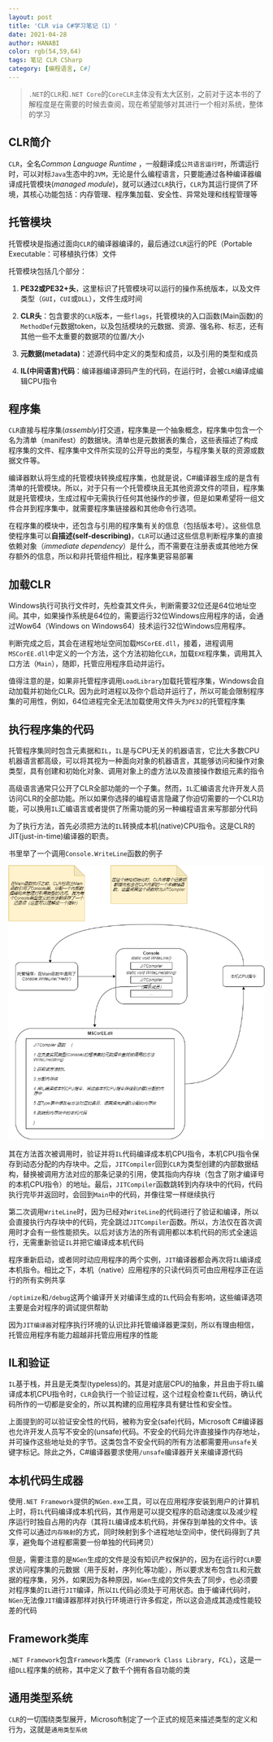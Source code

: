 ```yaml
---
layout: post
title: 'CLR via C#学习笔记（1）'
date: 2021-04-28
author: HANABI
color: rgb(54,59,64)
tags: 笔记 CLR CSharp
category: [编程语言, C#]
---
```


> `.NET`的`CLR`和`.NET Core`的`CoreCLR`主体没有太大区别，之前对于这本书的了解程度是在需要的时候去查阅，现在希望能够对其进行一个相对系统，整体的学习



## CLR简介

`CLR`，全名*Common Language Runtime*  ，一般翻译成`公共语言运行时`，所谓运行时，可以对标`Java`生态中的`JVM`，无论是什么编程语言，只要能通过各种编译器编译成托管模块(*managed module*)，就可以通过`CLR`执行，`CLR`为其运行提供了环境，其核心功能包括：内存管理、程序集加载、安全性、异常处理和线程管理等

## 托管模块

托管模块是指通过面向`CLR`的编译器编译的，最后通过`CLR`运行的PE（Portable Executable：可移植执行体）文件

托管模块包括几个部分：

1. **PE32或PE32+头**，这里标识了托管模块可以运行的操作系统版本，以及文件类型（`GUI`，`CUI`或`DLL`），文件生成时间

2. **CLR头**：包含要求的`CLR`版本，一些`flags`，托管模块的入口函数(Main函数)的`MethodDef`元数据token，以及包括模块的元数据、资源、强名称、标志，还有其他一些不太重要的数据项的位置/大小

3. **元数据(metadata)**：述源代码中定义的类型和成员，以及引用的类型和成员

4. **IL(中间语言)代码**：编译器编译源码产生的代码，在运行时，会被`CLR`编译成编辑CPU指令

## 程序集

`CLR`直接与程序集(*assembly*)打交道，程序集是一个抽象概念，程序集中包含一个名为清单（manifest）的数据块。清单也是元数据表的集合，这些表描述了构成程序集的文件、程序集中文件所实现的公开导出的类型，与程序集关联的资源或数据文件等。

编译器默认将生成的托管模块转换成程序集，也就是说，C#编译器生成的是含有清单的托管模块。所以，对于只有一个托管模块且无其他资源文件的项目，程序集就是托管模块，生成过程中无需执行任何其他操作的步骤，但是如果希望将一组文件合并到程序集中，就需要程序集链接器和其他命令行选项。

在程序集的模块中，还包含与引用的程序集有关的信息（包括版本号）。这些信息使程序集可以**自描述(self-describing)**，`CLR`可以通过这些信息判断程序集的直接依赖对象（*immediate dependency*）是什么，而不需要在注册表或其他地方保存额外的信息，所以和非托管组件相比，程序集更容易部署

## 加载CLR

Windows执行可执行文件时，先检查其文件头，判断需要32位还是64位地址空间。其中，如果操作系统是64位的，需要运行32位Windows应用程序的话，会通过Wow64（Windows on Windows64）技术运行32位Windows应用程序。

判断完成之后，其会在进程地址空间加载`MSCorEE.dll`，接着，进程调用`MSCorEE.dll`中定义的一个方法，这个方法初始化`CLR`，加载`EXE`程序集，调用其入口方法（`Main`），随即，托管应用程序启动并运行。

值得注意的是，如果非托管程序调用`LoadLibrary`加载托管程序集，Windows会自动加载并初始化CLR。因为此时进程以及你个启动并运行了，所以可能会限制程序集的可用性，例如，64位进程完全无法加载使用文件头为`PE32`的托管程序集

## 执行程序集的代码

托管程序集同时包含元素据和`IL`，`IL`是与CPU无关的机器语言，它比大多数CPU机器语言都高级，可以将其视为一种面向对象的机器语言，其能够访问和操作对象类型，具有创建和初始化对象、调用对象上的虚方法以及直接操作数组元素的指令

高级语言通常只公开了CLR全部功能的一个子集。然而，`IL`汇编语言允许开发人员访问CLR的全部功能。所以如果你选择的编程语言隐藏了你迫切需要的一个CLR功能，可以换用`IL`汇编语言或者提供了所需功能的另一种编程语言来写那部分代码

为了执行方法，首先必须把方法的`IL`转换成本机(native)CPU指令。这是CLR的JIT(just-in-time)编译器的职责。

书里举了一个调用`Console.WriteLine`函数的例子

![](/assets/img/CSharp-1.png)

其在方法首次被调用时，验证并将`IL`代码编译成本机CPU指令，本机CPU指令保存到动态分配的内存块中。之后，`JITCompiler`回到`CLR`为类型创建的内部数据结构，替换被调用方法对应的那条记录的引用，使其指向内存块（包含了刚才编译号的本机CPU指令）的地址。最后，`JITCompiler`函数跳转到内存块中的代码，代码执行完毕并返回时，会回到`Main`中的代码，并像往常一样继续执行

第二次调用`WriteLine`时，因为已经对`WriteLine`的代码进行了验证和编译，所以会直接执行内存块中的代码，完全跳过`JITCompiler`函数。所以，方法仅在首次调用时才会有一些性能损失。以后对该方法的所有调用都以本机代码的形式全速运行，无需重新验证`IL`并把它编译成本机代码

程序重新启动，或者同时动应用程序的两个实例，`JIT`编译器都会再次将`IL`编译成本机指令。相比之下，本机（native）应用程序的只读代码页可由应用程序正在运行的所有实例共享

`/optimize`和`/debug`这两个编译开关对编译生成的`IL`代码会有影响，这些编译选项主要是会对程序的调试提供帮助

因为`JIT编译器`对程序执行环境的认识比非托管编译器更深刻，所以有理由相信，托管应用程序有能力超越非托管应用程序的性能

 
## IL和验证

`IL`基于栈，并且是无类型(typeless)的。其是对底层CPU的抽象，并且由于将`IL`编译成本机CPU指令时，`CLR`会执行一个验证过程，这个过程会检查`IL`代码，确认代码所作的一切都是安全的，所以其构建的应用程序具有健壮性和安全性。

上面提到的可以验证安全性的代码，被称为安全(safe)代码，Microsoft C#编译器也允许开发人员写不安全的(unsafe)代码。不安全的代码允许直接操作内存地址，并可操作这些地址处的字节。这类包含不安全代码的所有方法都需要用`unsafe`关键字标记。除此之外，C#编译器要求使用`/unsafe`编译器开关来编译源代码

## 本机代码生成器

使用`.NET Framework`提供的`NGen.exe`工具，可以在应用程序安装到用户的计算机上时，将`IL`代码编译成本机代码，其作用是可以提交程序的启动速度以及减少程序运行时独自占用的内存（其将`IL`编译成本机代码，并保存到单独的文件中。该文件可以通过`内存映射`的方式，同时映射到多个进程地址空间中，使代码得到了共享，避免每个进程都需要一份单独的代码拷贝）

但是，需要注意的是`NGen`生成的文件是没有知识产权保护的，因为在运行时`CLR`要求访问程序集的元数据（用于反射，序列化等功能），所以要求发布包含`IL`和元数据的程序集，另外，如果因为各种原因，`NGen`生成的文件失去了同步，也必须要对程序集的`IL`进行`JIT`编译，所以`IL`代码必须处于可用状态。由于编译代码时，`NGen`无法像`JIT`编译器那样对执行环境进行许多假定，所以这会造成其造成性能较差的代码

## Framework类库

`.NET Framework`包含`Framework`类库（`Framework Class Library, FCL`），这是一组`DLL`程序集的统称，其中定义了数千个拥有各自功能的类

## 通用类型系统

`CLR`的一切围绕类型展开，Microsoft制定了一个正式的规范来描述类型的定义和行为，这就是`通用类型系统`
